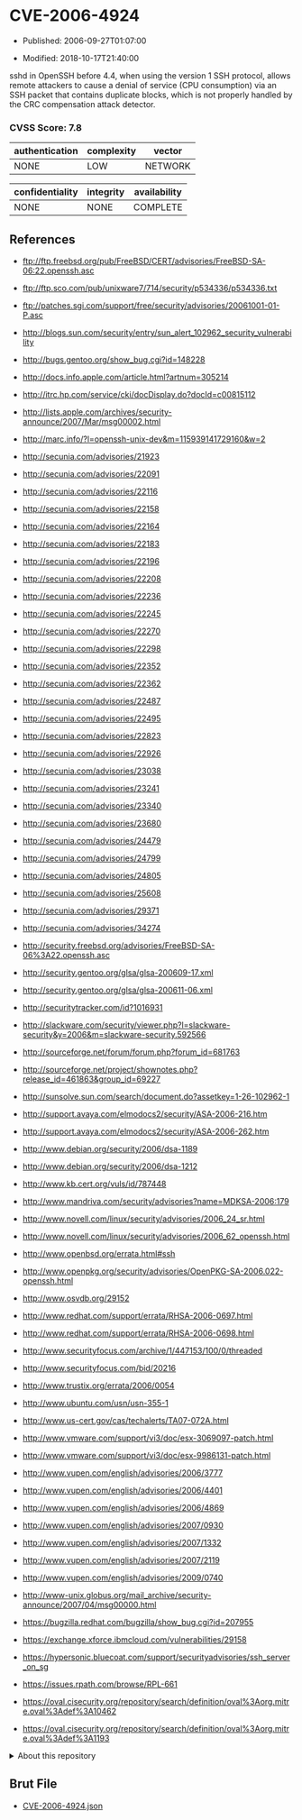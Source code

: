 # CVE-2006-4924

- Published: 2006-09-27T01:07:00

- Modified: 2018-10-17T21:40:00

sshd in OpenSSH before 4.4, when using the version 1 SSH protocol, allows remote attackers to cause a denial of service (CPU consumption) via an SSH packet that contains duplicate blocks, which is not properly handled by the CRC compensation attack detector.

### CVSS Score: **7.8**

| authentication | complexity | vector |
| --- | --- | --- |
| NONE | LOW | NETWORK |

| confidentiality | integrity | availability |
| --- | --- | --- |
| NONE | NONE | COMPLETE |

## References

* ftp://ftp.freebsd.org/pub/FreeBSD/CERT/advisories/FreeBSD-SA-06:22.openssh.asc

* ftp://ftp.sco.com/pub/unixware7/714/security/p534336/p534336.txt

* ftp://patches.sgi.com/support/free/security/advisories/20061001-01-P.asc

* http://blogs.sun.com/security/entry/sun_alert_102962_security_vulnerability

* http://bugs.gentoo.org/show_bug.cgi?id=148228

* http://docs.info.apple.com/article.html?artnum=305214

* http://itrc.hp.com/service/cki/docDisplay.do?docId=c00815112

* http://lists.apple.com/archives/security-announce/2007/Mar/msg00002.html

* http://marc.info/?l=openssh-unix-dev&m=115939141729160&w=2

* http://secunia.com/advisories/21923

* http://secunia.com/advisories/22091

* http://secunia.com/advisories/22116

* http://secunia.com/advisories/22158

* http://secunia.com/advisories/22164

* http://secunia.com/advisories/22183

* http://secunia.com/advisories/22196

* http://secunia.com/advisories/22208

* http://secunia.com/advisories/22236

* http://secunia.com/advisories/22245

* http://secunia.com/advisories/22270

* http://secunia.com/advisories/22298

* http://secunia.com/advisories/22352

* http://secunia.com/advisories/22362

* http://secunia.com/advisories/22487

* http://secunia.com/advisories/22495

* http://secunia.com/advisories/22823

* http://secunia.com/advisories/22926

* http://secunia.com/advisories/23038

* http://secunia.com/advisories/23241

* http://secunia.com/advisories/23340

* http://secunia.com/advisories/23680

* http://secunia.com/advisories/24479

* http://secunia.com/advisories/24799

* http://secunia.com/advisories/24805

* http://secunia.com/advisories/25608

* http://secunia.com/advisories/29371

* http://secunia.com/advisories/34274

* http://security.freebsd.org/advisories/FreeBSD-SA-06%3A22.openssh.asc

* http://security.gentoo.org/glsa/glsa-200609-17.xml

* http://security.gentoo.org/glsa/glsa-200611-06.xml

* http://securitytracker.com/id?1016931

* http://slackware.com/security/viewer.php?l=slackware-security&y=2006&m=slackware-security.592566

* http://sourceforge.net/forum/forum.php?forum_id=681763

* http://sourceforge.net/project/shownotes.php?release_id=461863&group_id=69227

* http://sunsolve.sun.com/search/document.do?assetkey=1-26-102962-1

* http://support.avaya.com/elmodocs2/security/ASA-2006-216.htm

* http://support.avaya.com/elmodocs2/security/ASA-2006-262.htm

* http://www.debian.org/security/2006/dsa-1189

* http://www.debian.org/security/2006/dsa-1212

* http://www.kb.cert.org/vuls/id/787448

* http://www.mandriva.com/security/advisories?name=MDKSA-2006:179

* http://www.novell.com/linux/security/advisories/2006_24_sr.html

* http://www.novell.com/linux/security/advisories/2006_62_openssh.html

* http://www.openbsd.org/errata.html#ssh

* http://www.openpkg.org/security/advisories/OpenPKG-SA-2006.022-openssh.html

* http://www.osvdb.org/29152

* http://www.redhat.com/support/errata/RHSA-2006-0697.html

* http://www.redhat.com/support/errata/RHSA-2006-0698.html

* http://www.securityfocus.com/archive/1/447153/100/0/threaded

* http://www.securityfocus.com/bid/20216

* http://www.trustix.org/errata/2006/0054

* http://www.ubuntu.com/usn/usn-355-1

* http://www.us-cert.gov/cas/techalerts/TA07-072A.html

* http://www.vmware.com/support/vi3/doc/esx-3069097-patch.html

* http://www.vmware.com/support/vi3/doc/esx-9986131-patch.html

* http://www.vupen.com/english/advisories/2006/3777

* http://www.vupen.com/english/advisories/2006/4401

* http://www.vupen.com/english/advisories/2006/4869

* http://www.vupen.com/english/advisories/2007/0930

* http://www.vupen.com/english/advisories/2007/1332

* http://www.vupen.com/english/advisories/2007/2119

* http://www.vupen.com/english/advisories/2009/0740

* http://www-unix.globus.org/mail_archive/security-announce/2007/04/msg00000.html

* https://bugzilla.redhat.com/bugzilla/show_bug.cgi?id=207955

* https://exchange.xforce.ibmcloud.com/vulnerabilities/29158

* https://hypersonic.bluecoat.com/support/securityadvisories/ssh_server_on_sg

* https://issues.rpath.com/browse/RPL-661

* https://oval.cisecurity.org/repository/search/definition/oval%3Aorg.mitre.oval%3Adef%3A10462

* https://oval.cisecurity.org/repository/search/definition/oval%3Aorg.mitre.oval%3Adef%3A1193

<details>
<summary>About this repository</summary> 

  This repository is part of the project [Live Hack CVE](https://github.com/Live-Hack-CVE). Main website can be found [www.live-hack.org](https://www.live-hack.org) 
  
  Made by [Sn0wAlice](https://github.com/Sn0wAlice) for the people that care about security and need to have a feed of the latest CVEs. Hope you enjoy it, don't forget to star the repo and follow me on [Twitter](https://twitter.com/Sn0wAlice) and [Github](https://github.com/Sn0wAlice). And that is my [personnal website](https://www.alice-snow.me/)

  - [Home Page](https://github.com/Live-Hack-CVE)
  - [Framework](https://github.com/Live-Hack-CVE/cve-framework)
  - [CVE database](https://github.com/Live-Hack-CVE/full_database)
  - [Changelog](https://github.com/Live-Hack-CVE/Changelog)
</details>

## Brut File

* [CVE-2006-4924.json](https://raw.githubusercontent.com/Live-Hack-CVE/full_database/main/cves/2006/CVE-2006-4924.json)

